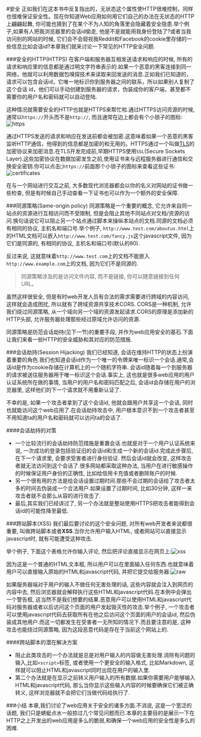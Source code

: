 #安全
正如我们在这本书中反复指出的，无状态这个属性使HTTP很难控制，同样也很难保证安全性。现在你知道Web应用如何用它们自己的办法在无状态的HTTP上翩翩起舞, 你可能也猜到了在某个不为人知的角落里会隐藏着安全隐患.举个例子,如果有人把我浏览器里的会话id偷走, 他是不是就能用我身份登陆了?或者当我访问别的网站的时候, 它们会不会窥视我Reddit和Facebook的cookie里存储的一些信息比如会话id?本章我们就来讨论一下常见的HTTP安全问题.

###安全的HTTP(HTTPS)
在客户端和服务器互相发送请求和响应的时候, 所有的请求和响应里的信息都是通过明文字符串表示的.如果一个恶意的黑客连接到同一网络，他就可以利用数据包嗅探技术来读取来回发送的消息.正如我们已知道的，请求可以包含会话id，它唯一地标识你到服务器之间的联系，所以如果别人复制了这个会话 id，他们可以手动创建到服务器的请求，伪装成你的客户端，甚至都不需要你的用户名和密码就可以自动登陆.

这种情况就需要安全的HTTP也就是HTTPS来帮忙啦.通过HTTPS访问资源的时候,通常以```https://```开头而不是```http://```, 而且通常在边上都会有个小锁子的图标:![https](http://d186loudes4jlv.cloudfront.net/http/images/https_address_bar.png)

通过HTTPS发送的请求和响应在发送前都会被加密.这意味着如果一个恶意的黑客监听HTTP通信，他得到的信息都是加密的和无用的。HTTPS通过一个叫做[TLS](http://en.wikipedia.org/wiki/Transport_Layer_Security)的加密协议来加密消息.在TLS开发完成前,早期HTTPS使用```SSL```(Secure Sockets Layer).这些加密协议在数据加密发生之前,使用证书来与远程服务器进行通信和交换安全密钥.你可以点击```https://```前面那个小锁子的图标来查看这些证书:![certificates](http://d186loudes4jlv.cloudfront.net/http/images/secure_http_padlock.png)

在与一个网站进行交互之前, 大多数现代浏览器都会以你的名义对网站的证书做一些检查, 但是有时候自己手动查看一下证书也可以作为一个额外的安全保障.

###同源策略(Same-origin policy)
同源策略是一个重要的概念, 它允许来自同一站点的资源进行互相访问而不受限制, 但是会阻止其他不同站点对文档/资源的访问.换句话说它可以阻止另一个站点通过脚本来操纵本站点的文档.同源的文档必须有相同的协议, 主机名和端口号.举个例子, ```http://www.test.com/aboutus.html```上的HTML文档可以嵌入```http://www.test.com/fancy.js```这个javascript文件, 因为它们是同源的, 有相同的协议, 主机名和端口号(默认的80).

反过来说, 这就意味着```http://www.test.com```上的文档不能嵌入```http://www.example.com```上的文档, 因为它们不是同源的.

>同源策略涉及的是访问文件内容, 而不是链接, 你可以随意链接到任何 URL。

虽然这样很安全, 但是有时web开发人员有合法的需求需要进行跨域的内容访问, 这样就会造成困扰, 所以就有了跨域资源共享技术CORS. CORS是一种机制, 允许我们绕过同源策略, 从一个域向另一个域的资源发起请求.CORS的原理是添加新的HTTP头部, 允许服务器处理那些经过原域允许访问的资源.

同源策略是防范会话劫持(见下一节)的重要手段, 并作为web应用安全的基石.下面让我们来看一些HTTP的安全威胁和其对应的防范措施.

###会话劫持(Session Hijacking)
我们已经知道, 会话在维持HTTP的状态上扮演着重要的角色.我们也知道会话id作为一个唯一的令牌来唯一标识一个会话.通常,会话id是作为cookie存储在计算机上的一个随机字符串. 会话id随着每一个到服务器的请求被送往服务器用于唯一标识这个会话.事实上, 这也就是很多web应用的用户认证系统所在做的事情, 当用户的用户名和密码匹配之后, 会话id会存储在用户的浏览器里, 这样他们的下一个请求就不用重新认证了.

不幸的是, 如果一个攻击者拿到了这个会话id, 他就会跟用户共享这一个会话, 同时也就能访问这个web应用了.在会话劫持攻击中, 用户根本意识不到一个攻击者甚至不用知道ta的用户名和密码就可以访问ta的会话了.

####会话劫持的对策
* 一个比较流行的会话劫持防范措施是重置会话.也就是对于一个用户认证系统来说, 一次成功的登录包括验证旧的会话id和生成一个新的会话id.完成此步骤后,在下一个请求里, 会要求受害者进行身份验证. 然后会话id就会改变, 这样攻击者就无法访问到这个会话了.很多网站都采取这种办法, 当用户在进行敏感操作的时候保证用户身份的正确性, 比如给信用卡充值或者删除账户的时候.
* 另一个很有用的方法是给会话设置过期时间.那些不会过期的会话给了攻击者太多的时间去伪装成一个合法用户.如果设置了过期时间, 比如30分钟, 这样一来攻击者就不会那么从容的进行攻击了.
* 最后,其实我们已经讲过了, 另一个办法就是整站使用HTTPS把攻击者能得到会话id的可能性降至最低.

###跨站脚本(XSS)
我们最后要讨论的这个安全问题, 对所有web开发者来说都很重要, 叫做跨站脚本或者**XSS**.当你允许用户输入HTML, 或者网站可以直接显示javascript时, 就有可能遭受这种攻击.

举个例子, 下面这个表格允许你输入评论, 然后把评论直接显示在网页上:![xss](http://d186loudes4jlv.cloudfront.net/http/images/comment_form.png)

因为这是一个普通的HTML文本框, 所以用户可以在里面输入任何东西.也就意味着用户可以直接输入原始的HTML和javascript代码, 并把它提交给服务器:![raw](http://d186loudes4jlv.cloudfront.net/http/images/comment_with_html.png)

如果服务器端对于用户的输入不做任何无害处理的话, 这些内容就会注入到网页的内容中去, 然后浏览器就会解释执行这些HTML和javascript代码.在本例中会弹出一个警告框, 这当然不是我们想要的结果.恶意用户可以使用HTML和javascript代码对服务器或者以后访问这个页面的用户发起毁灭性的攻击.举个例子, 一个攻击者可以使用javascript代码去获取所有在他之后访问这个页面的用户的会话id, 然后伪装成其他用户.而这一切都发生在受害者一无所知的情况下.而且要注意的是, 这种攻击也能绕过同源策略, 因为这段恶意代码是存在于当前这个网站上的.

####跨站脚本的潜在解决方案
* 阻止此类攻击的一个办法就是总是对用户输入的内容做无害处理.消除有问题的输入,比如```<script>```标签, 或者使用一个更安全的输入格式, 比如Markdown, 这样就可以阻止HTML和javascript同时出现在用户的输入里.
* 第二个办法就是在显示之前转义用户输入的所有数据.如果你需要用户能够输入HTML和javascript代码, 那么当你显示这些输入内容的时候要确保它们被正确转义, 这样浏览器就不会把它们当做代码给执行了.

###小结
本章,我们讨论了web应用关于安全的诸多方面.不消说, 这是一个宽泛的话题, 我们只是蜻蜓点水一般掠过几个常见问题而已.本章的主要目的是展示一下在HTTP之上开发出的web应用是多么的脆弱,和确保一个web应用的安全性是多么的困难.
